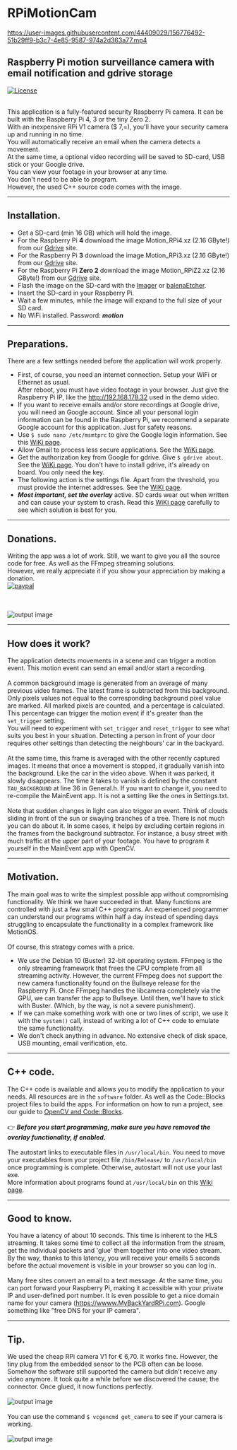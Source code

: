 # RPiMotionCam

https://user-images.githubusercontent.com/44409029/156776492-51b29ff9-b3c7-4e85-9587-974a2d363a77.mp4

## Raspberry Pi motion surveillance camera with email notification and gdrive storage
[![License](https://img.shields.io/badge/License-BSD%203--Clause-blue.svg)](https://opensource.org/licenses/BSD-3-Clause)<br/><br/>

This application is a fully-featured security Raspberry Pi camera. It can be built with the Raspberry Pi 4, 3 or the tiny Zero 2.<br/>
With an inexpensive RPi V1 camera ($ 7,=), you'll have your security camera up and running in no time.<br/>
You will automatically receive an email when the camera detects a movement.<br/>
At the same time, a optional video recording will be saved to SD-card, USB stick or your Google drive.<br/>
You can view your footage in your browser at any time.<br/>
You don't need to be able to program.<br/> However, the used C++ source code comes with the image.<br/>

------------

## Installation.

- Get a SD-card (min 16 GB) which will hold the image. 
- For the Raspberry Pi **4** download the image Motion_RPi4.xz (2.16 GByte!) from our [Gdrive](https://drive.google.com/file/d/1OrAM2Ls7Mwfz1Iyn6cYq6VS0UUDWQxWL/view?usp=sharing) site.
- For the Raspberry Pi **3** download the image Motion_RPi3.xz (2.16 GByte!) from our [Gdrive]() site.
- For the Raspberry Pi **Zero 2** download the image Motion_RPiZ2.xz (2.16 GByte!) from our [Gdrive]() site.
- Flash the image on the SD-card with the [Imager](https://www.raspberrypi.org/software/) or [balenaEtcher](https://www.balena.io/etcher/).
- Insert the SD-card in your Raspberry Pi.
- Wait a few minutes, while the image will expand to the full size of your SD card.
- No WiFi installed. Password: ***motion***

------------

## Preparations.
There are a few settings needed before the application will work properly.<br/>
- First, of course, you need an internet connection. Setup your WiFi or Ethernet as usual.<br/>
After reboot, you must have video footage in your browser. Just give the Raspberry Pi IP, like the http://192.168.178.32 used in the demo video.
- If you want to receive emails and/or store recordings at Google drive, you will need an Google account. Since all your personal login information can be found in the Raspberry Pi, we recommend a separate Google account for this application. Just for safety reasons. 
- Use `$ sudo nano /etc/msmtprc` to give the Google login information. See this [WiKi page](https://github.com/Qengineering/RPiMotionCam/wiki/Email-notification).
- Allow Gmail to process less secure applications. See the [WiKi page](https://github.com/Qengineering/RPiMotionCam/wiki/Email-notification). 
- Get the authorization key from Google for gdrive. Give `$ gdrive about`. See the [WiKi page](https://github.com/Qengineering/RPiMotionCam/wiki/Gdrive-installation#authorization-key). You don't have to install gdrive, it's already on board. You only need the key.
- The following action is the settings file. Apart from the threshold, you must provide the internet addresses. See the [WiKi page](https://github.com/Qengineering/RPiMotionCam/wiki/Settings).
- ***Most important, set the overlay*** active. SD cards wear out when written and can cause your system to crash. Read this [WiKi page](https://github.com/Qengineering/RPiMotionCam/wiki) carefully to see which solution is best for you.

------------

## Donations.
Writing the app was a lot of work. Still, we want to give you all the source code for free. As well as the FFmpeg streaming solutions.<br/>
However, we really appreciate it if you show your appreciation by making a donation.<br/>
[![paypal](https://qengineering.eu/images/TipJarSmall4.png)](https://www.paypal.com/cgi-bin/webscr?cmd=_s-xclick&hosted_button_id=CPZTM5BB3FCYL)<br/><br/><br/>

![output image]( https://qengineering.eu/images/GdriveMotion.webp)

------------

## How does it work?
The application detects movements in a scene and can trigger a motion event. This motion event can send an email and/or start a recording.<br/><br/>
A common background image is generated from an average of many previous video frames. The latest frame is subtracted from this background. Only pixels values not equal to the corresponding background pixel value are marked. All marked pixels are counted, and a percentage is calculated. This percentage can trigger the motion event if it's greater than the `set_trigger` setting.<br/>
You will need to experiment with `set_trigger` and `reset_trigger` to see what suits you best in your situation. Detecting a person in front of your door requires other settings than detecting the neighbours' car in the backyard.<br/><br/> 
At the same time, this frame is averaged with the other recently captured images. It means that once a movement is stopped, it gradually vanish into the background. Like the car in the video above. When it was parked, it slowly disappears. The time it takes to vanish is defined by the constant `TAU_BACKGROUND` at line 36 in General.h. If you want to change it, you need to re-compile the MainEvent app. It is not a setting like the ones in Settings.txt.<br/><br/> 
Note that sudden changes in light can also trigger an event. Think of clouds sliding in front of the sun or swaying branches of a tree. There is not much you can do about it. In some cases, it helps by excluding certain regions in the frames from the background subtractor. For instance, a busy street with much traffic at the upper part of your footage. You have to program it yourself in the MainEvent app with OpenCV.<br/>

------------

## Motivation.
The main goal was to write the simplest possible app without compromising functionality. We think we have succeeded in that. Many functions are controlled with just a few small C++ programs. An experienced programmer can understand our programs within half a day instead of spending days struggling to encapsulate the functionality in a complex framework like MotionOS.<br/><br/>
Of course, this strategy comes with a price.<br/>
- We use the Debian 10 (Buster) 32-bit operating system. FFmpeg is the only streaming framework that frees the CPU complete from all streaming activity. However, the current FFmpeg does not support the new camera functionality found on the Bullseye release for the Raspberry Pi. Once FFmpeg handles the libcamera completely via the GPU, we can transfer the app to Bullseye. Until then, we'll have to stick with Buster. (Which, by the way, is not a severe punishment).
- If we can make something work with one or two lines of script, we use it with the `system()` call, instead of writing a lot of C++ code to emulate the same functionality.
- We don't check anything in advance. No extensive check of disk space, USB mounting, email verification, etc. 

------------

## C++ code.
The C++ code is available and allows you to modify the application to your needs. All resources are in the `software` folder. As well as the Code::Blocks project files to build the apps. For information on how to run a project, see our guide to [OpenCV and Code::Blocks](https://qengineering.eu/opencv-c-examples-on-raspberry-pi.html).<br/><br/>
:point_right: ***Before you start programming, make sure you have removed the overlay functionality, if enabled.*** <br/><br/>
The autostart links to executable files in `/usr/local/bin`. You need to move your executables from your project file `/bin/Release/` to `/usr/local/bin` once programming is complete. Otherwise, autostart will not use your last exe.<br/>
More information about programs found at `/usr/local/bin` on this [Wiki page](https://github.com/Qengineering/RPiMotionCam/wiki/Usr-Local-Bin).

------------

## Good to know.

You have a latency of about 10 seconds. This time is inherent to the HLS streaming. It takes some time to collect all the information from the stream, get the individual packets and 'glue' them together into one video stream.<br/>
By the way, thanks to this latency, you will receive your emails 5 seconds before the actual movement is visible in your browser so you can log in.<br/><br/>
Many free sites convert an email to a text message. At the same time, you can port forward your Raspberry Pi, making it accessible with your private IP and user-defined port number. It is even possible to get a nice domain name for your camera (https://wwww.MyBackYardRPi.com). Google something like "free DNS for your IP camera".<br/>

------------

## Tip.

We used the cheap RPi camera V1 for € 6,70. It works fine. However, the tiny plug from the embedded sensor to the PCB often can be loose. Somehow the software still supported the camera but didn't receive any video anymore. It took quite a while before we discovered the cause; the connector. Once glued, it now functions perfectly.<br/><br/>
![output image]( https://qengineering.eu/images/CheapRPiCam.webp)<br/><br/>
You can use the command `$ vcgencmd get_camera` to see if your camera is working.<br/><br/>
![output image]( https://qengineering.eu/images/CamDetect.webp)<br/>

